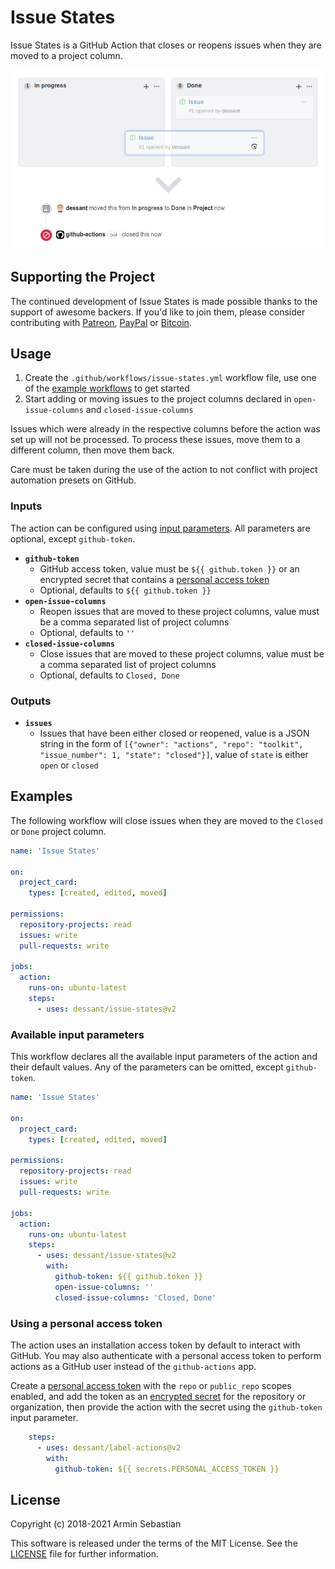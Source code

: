 # Issue States

Issue States is a GitHub Action that closes or reopens issues
when they are moved to a project column.

![](assets/screenshot.png)

## Supporting the Project

The continued development of Issue States is made possible
thanks to the support of awesome backers. If you'd like to join them,
please consider contributing with
[Patreon](https://armin.dev/go/patreon?pr=issue-states&src=repo),
[PayPal](https://armin.dev/go/paypal?pr=issue-states&src=repo) or
[Bitcoin](https://armin.dev/go/bitcoin?pr=issue-states&src=repo).

## Usage

1. Create the `.github/workflows/issue-states.yml` workflow file,
   use one of the [example workflows](#examples) to get started
2. Start adding or moving issues to the project columns declared
   in `open-issue-columns` and `closed-issue-columns`

Issues which were already in the respective columns before the action
was set up will not be processed. To process these issues,
move them to a different column, then move them back.

Care must be taken during the use of the action to not conflict
with project automation presets on GitHub.

### Inputs

The action can be configured using [input parameters](https://docs.github.com/en/actions/reference/workflow-syntax-for-github-actions#jobsjob_idstepswith).
All parameters are optional, except `github-token`.

<!-- prettier-ignore -->
- **`github-token`**
  - GitHub access token, value must be `${{ github.token }}` or an encrypted
    secret that contains a [personal access token](#using-a-personal-access-token)
  - Optional, defaults to `${{ github.token }}`
- **`open-issue-columns`**
  - Reopen issues that are moved to these project columns, value must be
    a comma separated list of project columns
  - Optional, defaults to `''`
- **`closed-issue-columns`**
  - Close issues that are moved to these project columns, value must be
    a comma separated list of project columns
  - Optional, defaults to `Closed, Done`

### Outputs

<!-- prettier-ignore -->
- **`issues`**
  - Issues that have been either closed or reopened, value is a JSON string
    in the form of `[{"owner": "actions", "repo": "toolkit", "issue_number": 1,
    "state": "closed"}]`, value of `state` is either `open` or `closed`

## Examples

The following workflow will close issues when they are moved
to the `Closed` or `Done` project column.

<!-- prettier-ignore -->
```yaml
name: 'Issue States'

on:
  project_card:
    types: [created, edited, moved]

permissions:
  repository-projects: read
  issues: write
  pull-requests: write

jobs:
  action:
    runs-on: ubuntu-latest
    steps:
      - uses: dessant/issue-states@v2
```

### Available input parameters

This workflow declares all the available input parameters of the action
and their default values. Any of the parameters can be omitted,
except `github-token`.

<!-- prettier-ignore -->
```yaml
name: 'Issue States'

on:
  project_card:
    types: [created, edited, moved]

permissions:
  repository-projects: read
  issues: write
  pull-requests: write

jobs:
  action:
    runs-on: ubuntu-latest
    steps:
      - uses: dessant/issue-states@v2
        with:
          github-token: ${{ github.token }}
          open-issue-columns: ''
          closed-issue-columns: 'Closed, Done'
```

### Using a personal access token

The action uses an installation access token by default to interact with GitHub.
You may also authenticate with a personal access token to perform actions
as a GitHub user instead of the `github-actions` app.

Create a [personal access token](https://docs.github.com/en/github/authenticating-to-github/keeping-your-account-and-data-secure/creating-a-personal-access-token)
with the `repo` or `public_repo` scopes enabled, and add the token as an
[encrypted secret](https://docs.github.com/en/actions/reference/encrypted-secrets#creating-encrypted-secrets-for-a-repository)
for the repository or organization, then provide the action with the secret
using the `github-token` input parameter.

<!-- prettier-ignore -->
```yaml
    steps:
      - uses: dessant/label-actions@v2
        with:
          github-token: ${{ secrets.PERSONAL_ACCESS_TOKEN }}
```

## License

Copyright (c) 2018-2021 Armin Sebastian

This software is released under the terms of the MIT License.
See the [LICENSE](LICENSE) file for further information.
